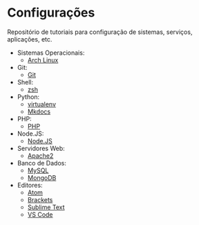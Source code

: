 Configurações
=============

Repositório de tutoriais para configuração de sistemas, serviços, aplicações, etc.

- Sistemas Operacionais:
	- [Arch Linux](mds/sistema-operacional/arch-linux.md)
- Git:
	- [Git](mds/git/git.md)
- Shell:
	- [zsh](mds/shell/zsh.md)
- Python:
	- [virtualenv](mds/python/virtualenv.md)
	- [Mkdocs](mds/python/mkdocs.md)
- PHP:
	- [PHP](mds/php/php.md)
- Node.JS:
	- [Node.JS](mds/nodejs/nodejs.md)
- Servidores Web:
	- [Apache2](mds/servidores-web/apache.md)
- Banco de Dados:
	- [MySQL](mds/banco-de-dados/mysql.md)
	- [MongoDB](mds/banco-de-dados/mongodb.md)
- Editores:
	- [Atom](mds/editores-de-codigo/atom.md)
	- [Brackets](mds/editores-de-codigo/brackets.md)
	- [Sublime Text](mds/editores-de-codigo/sublime-text.md)
	- [VS Code](mds/editores-de-codigo/vs-code.md)